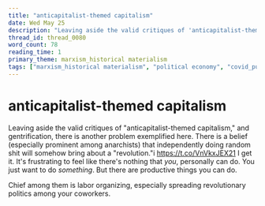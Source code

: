 ```yaml
---
title: "anticapitalist-themed capitalism"
date: Wed May 25
description: "Leaving aside the valid critiques of 'anticapitalist-themed capitalism,' and gentrification, there is another problem exemplified here."
thread_id: thread_0080
word_count: 78
reading_time: 1
primary_theme: marxism_historical materialism
tags: ["marxism_historical materialism", "political economy", "covid_public health politics", "organizational theory"]
---
```


# anticapitalist-themed capitalism

Leaving aside the valid critiques of "anticapitalist-themed capitalism," and gentrification, there is another problem exemplified here. There is a belief (especially prominent among anarchists) that independently doing random shit will somehow bring about a "revolution."i https://t.co/VnVkxJEX21 I get it. It's frustrating to feel like there's nothing that *you*, personally can do. You just want to do *something*. But there are productive things you can do.

Chief among them is labor organizing, especially spreading revolutionary politics among your coworkers.